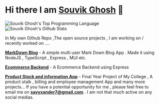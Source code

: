 # Hi there I am [Souvik Ghosh](https://www.souvik.tech/) 👋

![Souvik Ghosh's Top Programming Language](https://github-readme-stats.vercel.app/api/top-langs/?username=xandersavvy&count_private=true&layout=compact&theme=dracula&hide=html,css)
![Souvik Ghosh's Github Stats](https://github-readme-stats.vercel.app/api?username=xandersavvy&hide=stars&theme=dracula&show_icons=true)

In My own Github Repo ,The open source projects , I am working on / recently worked on ....

**[MarkDown Blog](https://github.com/xandersavvy/mdBook)**  - A simple multi user  Mark Down Blog App . Made it using NodeJS , TypeScript , Express , MUI etc.

**[Ecommerce Backend](https://github.com/xandersavvy/myecom)** - A Ecommerce Backend using Express

**[Product Stock and information App](https://github.com/xandersavvy/Final-YearProject-NiT)**  - Final Year Project of My College , A product stalk , billing and employee management App
and many more projects...
If you have a potential opportunity for me , please feel free to email me on **[savyxander7@gmail.com](mailto://savyxander7@gmail.com)**   . I am not that much active on any social medias.
